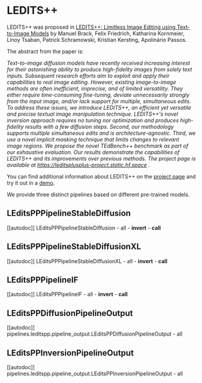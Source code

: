<!--Copyright 2023 The HuggingFace Team. All rights reserved.

Licensed under the Apache License, Version 2.0 (the "License"); you may not use this file except in compliance with
the License. You may obtain a copy of the License at

http://www.apache.org/licenses/LICENSE-2.0

Unless required by applicable law or agreed to in writing, software distributed under the License is distributed on
an "AS IS" BASIS, WITHOUT WARRANTIES OR CONDITIONS OF ANY KIND, either express or implied. See the License for the
specific language governing permissions and limitations under the License.
-->

# LEDITS++

LEDITS++ was proposed in [LEDITS++: Limitless Image Editing using Text-to-Image Models](https://huggingface.co/papers/2311.16711) by Manuel Brack, Felix Friedrich, Katharina Kornmeier, Linoy Tsaban, Patrick Schramowski, Kristian Kersting, Apolinário Passos.

The abstract from the paper is:

*Text-to-image diffusion models have recently received increasing interest for their astonishing ability to produce high-fidelity images from solely text inputs. Subsequent research efforts aim to exploit and apply their capabilities to real image editing. However, existing image-to-image methods are often inefficient, imprecise, and of limited versatility. They either require time-consuming fine-tuning, deviate unnecessarily strongly from the input image, and/or lack support for multiple, simultaneous edits. To address these issues, we introduce LEDITS++, an efficient yet versatile and precise textual image manipulation technique. LEDITS++'s novel inversion approach requires no tuning nor optimization and produces high-fidelity results with a few diffusion steps. Second, our methodology supports multiple simultaneous edits and is architecture-agnostic. Third, we use a novel implicit masking technique that limits changes to relevant image regions. We propose the novel TEdBench++ benchmark as part of our exhaustive evaluation. Our results demonstrate the capabilities of LEDITS++ and its improvements over previous methods. The project page is available at https://leditsplusplus-project.static.hf.space .*

<Tip>

You can find additional information about LEDITS++ on the [project page](https://leditsplusplus-project.static.hf.space/index.html) and try it out in a [demo](https://huggingface.co/spaces/editing-images/leditsplusplus).

</Tip>

We provide three distinct pipelines based on different pre-trained models. 

## LEditsPPPipelineStableDiffusion
[[autodoc]] LEditsPPPipelineStableDiffusion
	- all
	- __invert__
	- __call__

## LEditsPPPipelineStableDiffusionXL
[[autodoc]] LEditsPPPipelineStableDiffusionXL
	- all
	- __invert__
	- __call__

## LEditsPPPipelineIF
[[autodoc]] LEditsPPPipelineIF
	- all
	- __invert__
	- __call__

## LEditsPPDiffusionPipelineOutput
[[autodoc]] pipelines.leditspp.pipeline_output.LEditsPPDiffusionPipelineOutput
	- all

## LEditsPPInversionPipelineOutput
[[autodoc]] pipelines.leditspp.pipeline_output.LEditsPPInversionPipelineOutput
	- all
